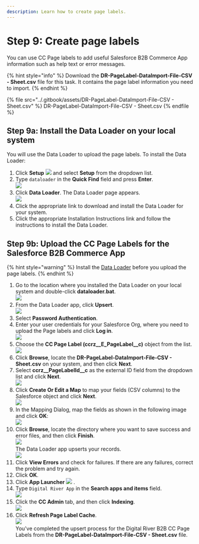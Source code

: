 ```yaml
---
description: Learn how to create page labels.
---
```


# Step 9: Create page labels

You can use CC Page labels to add useful Salesforce B2B Commerce App information such as help text or error messages.

{% hint style="info" %}
Download the **DR-PageLabel-DataImport-File-CSV - Sheet.csv** file for this task. It contains the page label information you need to import.
{% endhint %}

{% file src="../.gitbook/assets/DR-PageLabel-DataImport-File-CSV - Sheet.csv" %}
DR-PageLabel-DataImport-File-CSV - Sheet.csv
{% endfile %}

## Step 9a: Install the Data Loader on your local system <a href="#step-9a-install-the-data-loader-on-your-local-system" id="step-9a-install-the-data-loader-on-your-local-system"></a>

You will use the Data Loader to upload the page labels. To install the Data Loader:

1. Click **Setup** ![](../.gitbook/assets/Setup.png) and select **Setup** from the dropdown list.
2. Type `dataloader` in the **Quick Find** field and press **Enter**. \
   ![](../.gitbook/assets/search-for-data-loader.png)
3. Click **Data Loader**. The Data Loader page appears. \
   ![](../.gitbook/assets/data-loader-page.png)
4. Click the appropriate link to download and install the Data Loader for your system.
5. Click the appropriate Installation Instructions link and follow the instructions to install the Data Loader.

## Step 9b: Upload the CC Page Labels for the Salesforce B2B Commerce App <a href="#step-9b-upload-the-cc-page-labels-for-the-digital-river-app" id="step-9b-upload-the-cc-page-labels-for-the-digital-river-app"></a>

{% hint style="warning" %}
Install the [Data Loader](step-9-create-page-labels.md#step-8a-install-the-data-loader-on-your-local-system) before you upload the page labels.
{% endhint %}

1. Go to the location where you installed the Data Loader on your local system and double-click **dataloader.bat**. \
   ![](../.gitbook/assets/dataloader-bat.png)
2. &#x20;From the Data Loader app, click **Upsert**. \
   ![](../.gitbook/assets/Data-Loader-page.png)
3. Select **Password Authentication**.
4. Enter your user credentials for your Salesforce Org, where you need to upload the Page labels and click **Log in**. \
   ![](../.gitbook/assets/Salesforce-log-in.png)
5. Choose the **CC Page Label (ccrz\_\_E\_PageLabel\_\_c)** object from the list.\
   &#x20;![](../.gitbook/assets/select-data-objects.png)
6. Click **Browse**, locate the **DR-PageLabel-DataImport-File-CSV - Sheet.csv** on your system, and then click **Next**.
7. Select **ccrz\_\_PageLabelId\_\_c** as the external ID field from the dropdown list and click **Next**.\
   &#x20;![](../.gitbook/assets/choose-your-field-to-use-for-matching.png)
8. Click **Create Or Edit a Map** to map your fields (CSV columns) to the Salesforce object and click **Next**.\
   &#x20;![](../.gitbook/assets/Mapping.png)
9. In the Mapping Dialog, map the fields as shown in the following image and click **OK**:\
   ![](../.gitbook/assets/Mapping-Dialog.png)
10. Click **Browse**, locate the directory where you want to save success and error files, and then click **Finish**. \
    ![](../.gitbook/assets/Finish.png) \
    The Data Loader app upserts your records. \
    ![](../.gitbook/assets/Operation-Finished.png)
11. Click **View Errors** and check for failures. If there are any failures, correct the problem and try again.
12. Click **OK**.
13. Click **App Launcher** ![](../.gitbook/assets/App-Launcher.png) .
14. Type `Digital River App` in the **Search apps and items** field. \
    ![](../.gitbook/assets/Search-apps-and-items.png)​
15. Click the **CC Admin** tab, and then click **Indexing**. \
    ![](../.gitbook/assets/CC-Admin-Indexing.png)
16. Click **Refresh Page Label Cache**. \
    ![](../.gitbook/assets/Page-Lable-Cache.png) \
    You've completed the upsert process for the Digital River B2B CC Page Labels from the **DR-PageLabel-DataImport-File-CSV - Sheet.csv** file.
